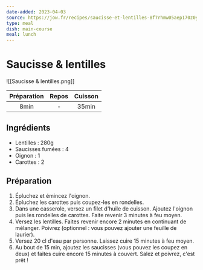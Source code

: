 ```yaml
---
date-added: 2023-04-03
source: https://jow.fr/recipes/saucisse-et-lentilles-8f7rhmw05aep170z0ywm
type: meal
dish: main-course
meal: lunch
---
```


# Saucisse & lentilles

![[Saucisse & lentilles.png]]

| Préparation | Repos | Cuisson |
|:-----------:|:-----:|:-------:|
|    8min     |   -   |  35min  |

## Ingrédients

- Lentilles : 280g
- Saucisses fumées : 4
- Oignon : 1
- Carottes : 2

## Préparation

1. Épluchez et émincez l'oignon.
2. Épluchez les carottes puis coupez-les en rondelles.
3. Dans une casserole, versez un filet d'huile de cuisson. Ajoutez l'oignon puis les rondelles de carottes. Faite revenir 3 minutes à feu moyen.
4. Versez les lentilles. Faites revenir encore 2 minutes en continuant de mélanger. Poivrez (optionnel : vous pouvez ajouter une feuille de laurier).
5. Versez 20 cl d'eau par personne. Laissez cuire 15 minutes à feu moyen.
6. Au bout de 15 min, ajoutez les saucisses (vous pouvez les coupez en deux) et faites cuire encore 15 minutes à couvert. Salez et poivrez, c'est prêt !
